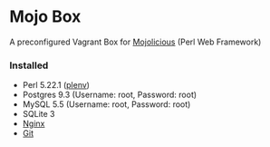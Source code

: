 # Mojo Box
A preconfigured Vagrant Box for [Mojolicious](https://github.com/kraih/mojo) (Perl Web Framework)

### Installed
- Perl 5.22.1 ([plenv](https://github.com/tokuhirom/plenv))
- Postgres 9.3 (Username: root, Password: root)
- MySQL 5.5 (Username: root, Password: root)
- SQLite 3
- [Nginx](http://nginx.org/)
- [Git](https://git-scm.com/)
